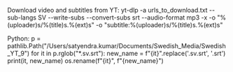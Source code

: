 Download video and subtitles from YT:
yt-dlp -a urls_to_download.txt --sub-langs SV --write-subs --convert-subs srt --audio-format mp3 -x -o "%(uploader)s/%(title)s.%(ext)s" -o "subtitle:%(uploader)s/%(title)s.%(ext)s"

Python:
p = pathlib.Path("/Users/satyendra.kumar/Documents/Swedish_Media/Swedish_YT_9")
    for it in p.rglob("*.sv.srt"):
        new_name = f"{it}".replace('.sv.srt', '.srt')
        print(it, new_name)
        os.rename(f"{it}", f"{new_name}")
